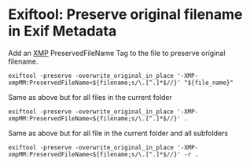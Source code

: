 # Exiftool: Preserve original filename in Exif Metadata

Add an [XMP](https://exiftool.org/TagNames/XMP.html) PreservedFileName Tag to the file to preserve original filename.

```shell
exiftool -preserve -overwrite_original_in_place '-XMP-xmpMM:PreservedFileName<${filename;s/\.[^.]*$//}' "${file_name}"
```

Same as above but for all files in the current folder

```shell
exiftool -preserve -overwrite_original_in_place '-XMP-xmpMM:PreservedFileName<${filename;s/\.[^.]*$//}' .
```

Same as above but for all file in the current folder and all subfolders

```shell
exiftool -preserve -overwrite_original_in_place '-XMP-xmpMM:PreservedFileName<${filename;s/\.[^.]*$//}' -r .
```